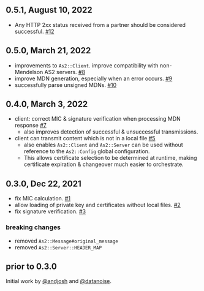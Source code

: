## 0.5.1, August 10, 2022

  * Any HTTP 2xx status received from a partner should be considered successful. [#12](https://github.com/andjosh/as2/pull/12)

## 0.5.0, March 21, 2022

  * improvements to `As2::Client`. improve compatibility with non-Mendelson AS2 servers. [#8](https://github.com/andjosh/as2/pull/8)
  * improve MDN generation, especially when an error occurs. [#9](https://github.com/andjosh/as2/pull/9)
  * successfully parse unsigned MDNs. [#10](https://github.com/andjosh/as2/pull/10)

## 0.4.0, March 3, 2022

  * client: correct MIC & signature verification when processing MDN response [#7](https://github.com/andjosh/as2/pull/7)
    * also improves detection of successful & unsuccessful transmissions.
  * client can transmit content which is not in a local file [#5](https://github.com/andjosh/as2/pull/5)
    * also enables `As2::Client` and `As2::Server` can be used without reference to
      the `As2::Config` global configuration.
    * This allows certificate selection to be determined at runtime, making certificate
      expiration & changeover much easier to orchestrate.

## 0.3.0, Dec 22, 2021

  * fix MIC calculation. [#1](https://github.com/andjosh/as2/pull/1)
  * allow loading of private key and certificates without local files. [#2](https://github.com/andjosh/as2/pull/2)
  * fix signature verification. [#3](https://github.com/andjosh/as2/pull/3)

### breaking changes

  * removed `As2::Message#original_message`
  * removed `As2::Server::HEADER_MAP`

## prior to 0.3.0

Initial work by [@andjosh](https://github.com/andjosh) and [@datanoise](https://github.com/datanoise).
